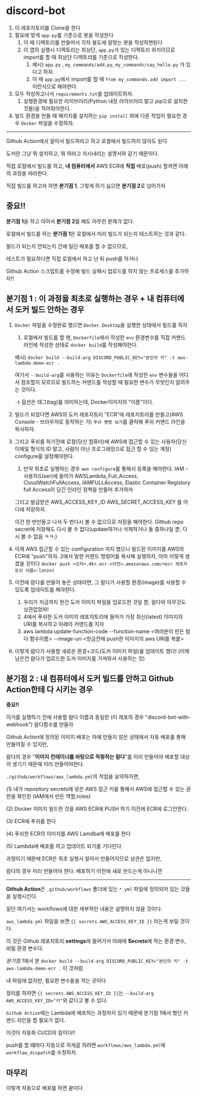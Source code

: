 # discord-bot

1. 이 레포지토리를 Clone을 한다
2. 필요에 맞게 `app.py`를 기준으로 봇을 작성한다
   1. 이 때 디렉토리를 만들어서 각자 용도에 알맞는 봇을 작성하면된다
   2. 이 앱의 실행시 디렉토리는 최상단, `app.py`가 있는 디렉토리 위치이므로 import를 할 때 최상단 디렉토리를 기준으로 작성한다.
      1. 예시) `app.py` , `my_commands/add.py`, `my_commands/say_hello.py` 가 있다고 하자.
      2. 이 때 `app.py`에서 import를 할 때 `from my_commands.add import ...` 이런식으로 해야한다.
3. 모두 작성하고나서 `requirements.txt`를 업데이트하자.
   1. 실행환경에 필요한 라이브러리(Python 내장 라이브러리 말고 pip으로 설치한 것들)을 적어줘야한다.
4. 빌드 환경을 만들 때 패키지를 설치하는 `pip install` 외에 다른 작업이 필요한 경우 `Docker` 파일을 수정하자.

----

Github Action에서 알아서 빌드하라고 하고 로컬에서 빌드하지 않아도 된다

도커란 그냥 뭐 설치하고, 뭐 하라고 지시내리는 설명서와 같기 때문이다.

직접 로컬에서 빌드를 하고, **내 컴퓨터에서** AWS ECR에 **직접** 배포(push) 할꺼면 아래의 과정을 따라한다.

직접 빌드를 하고자 하면 **분기점 1**, 그렇게 하기 싫으면 **분기점 2**로 넘어가자

## 중요!!

**분기점 1**을 하고 이어서 **분기점 2**를 해도 아무런 문제가 없다.

로컬에서 빌드를 하는 **분기점 1**은 로컬에서 미리 빌드가 되는지 테스트하는 것과 같다.

빌드가 되는지 안되는지 간에 일단 배포를 할 수 없으므로,

테스트가 필요하다면 직접 로컬에서 하고 난 뒤 push를 하거나

Github Action 스크립트를 수정해 빌드 실패시 업로드를 하지 않는 프로세스를 추가하자!!


## 분기점 1 : 이 과정을 최초로 실행하는 경우 + 내 컴퓨터에서 도커 빌드 안하는 경우

1. `Docker` 파일을 수정완료 했으면 `Docker Desktop`을 실행한 상태에서 빌드를 하자
    1. 로컬에서 빌드를 할 땐, `Dockerfile`에서 작성한 `env` 환경변수를 직접 커맨드 라인에 작성한 상태로 `docker build`를 작성해야한다.

    예시) `docker build --build-arg DISCORD_PUBLIC_KEY="본인의 키" -t aws-lambda-demo-ecr .`

    여기서 `--build-arg`를 사용하는 이유는 `Dockerfile`에 작성한 `env` 변수들을 어디서 참조할지 모르므로 빌드하는 커맨드를 작성할 때 필요한 변수가 무엇인지 알려주는 것이다.

    `-t` 옵션은 태그(tag)를 의미하는데, Docker이미지의 "이름"이다.

2. 빌드가 되었다면 AWS의 도커 레포지토리 "ECR"에 레포지토리를 만들고(AWS Console - 브라우저로 동작하는 거)
    `푸쉬 명령 보기`를 클릭해 푸쉬 커맨드 라인을 복사하자.

3. 그리고 푸쉬를 하기전에 로컬(당신 컴퓨터)에 AWS에 접근할 수 있는 사용자(당신 이메일 형식의 ID 말고, 사람이 아닌 프로그래밍으로 접근 할 수 있는 계정) configure를 설정해야한다.
    1. 만약 최초로 실행하는 경우 `aws configure`를 통해서 등록을 해야한다.
    IAM - 사용자(User)에 들어가
    AWSLambda_Full_Access, CloudWatchFullAccess, IAMFULLAccess, Elastic Container Registory full Access이 담긴
    인라인 정책을 만들어 추가하자

    그리고 발급받은
    AWS_ACCESS_KEY_ID
    AWS_SECRET_ACCESS_KEY
    를 어디에 저장하자.

    이건 한 번만들고 나서 두 번다시 볼 수 없으므로 저장을 해야한다.
    Github repo secret에 저장해도 다시 볼 수 없다(update하거나 삭제하거나 둘 중하나일 뿐, 다시 볼 수 없음 ㅋㅋ;)

4. 이제 AWS 접근할 수 있는 configuration 까지 했으니 빌드된 이미지를 AWS의 ECR에 "push"하자.
    2에서 말한 커맨드 명령어를 복사해 실행하자, 아마 이렇게 생겼을 것이다
    `docker push <숫자>.dkr.ecr.<리전>.amazonaws.com/<ecr 레포지토리 이름>:latest`

5. 이전에 람다를 만들어 놓은 상태라면, 그 람다가 사용할 환경(image)를 사용할 수 있도록 업데이트를 해야한다.
   1. 우리가 지금까지 한건 도커 이미지 파일을 업로드한 것일 뿐, 람다와 아무것도 상관없었따!
   2. 4에서 푸쉬한 도커 이미지 레포지토리에 들어가 가장 최신(latest) 이미지의 URI를 복사하고 아래의 커맨드를 치자
   3. aws lambda update-function-code --function-name <여러분이 만든 람다 함수이름> --image-uri <방금전에 push한 이미지의 aws URI를 복붙>

6. 이렇게 람다가 사용할 새로운 환경+코드(도커 이미지 파일)를 업데이트 했다! (이제 남은건 람다가 업로드한 도커 이미지를 가져와서 사용하는 것)

## 분기점 2 : 내 컴퓨터에서 도커 빌드를 안하고 Github Action한테 다 시키는 경우

**중요!!**

이거를 실행하기 전에 사용할 람다 이름과 동일한 (이 레포의 경우 "discord-bot-with-webhook") 람다함수를 만들자

Github Action에 정의된 이미지 배포는 아예 만들지 않은 상태에서 자동 배포를 통해 만들어질 수 있지만,

람다의 경우 "**이미지 컨테이너를 바탕으로 작동하는 람다**"를 미리 만들어야 배포할 대상이 생기기 때문에 미리 만들어야한다.

`./github/workflows/aws_lambda.yml`의 작업을 요약하자면,

(1) 내가 repository secrets에 넣은 AWS 접근 키를 통해서 AWS에 접근할 수 있는 권한을 확인한 (IAM에서 만든 역할;roles)

(2) Docker 이미지 빌드한 것을 AWS ECR에 PUSH 하기 이전에 ECR에 로그인한다.

(3) ECR에 푸쉬를 한다

(4) 푸쉬한 ECR의 이미지를 AWS Lamdba에 배포를 한다

(5) Lambda에 배포를 하고 업데이트 되기를 기다린다

과정이기 때문에 ECR은 최초 실행시 알아서 만들어지므로 상관은 없지만,

람다의 경우 미리 만들어야 한다. 베포하기 이전에 새로 만드는게 아니니깐

-----

**Github Action**은 `.github/workflows` 폴더에 있는 `*.yml` 파일에 정의되어 있는 것들을 실행시킨다.

일단 여기서는 workflows에 대한 세부적인 내용은 설명하지 않을 것이다.

`aws_lambda.yml` 파일을 보면 `{{ secrets.AWS_ACCESS_KEY_ID }}` 라는게 보일 것이다.

이 것은 Github 레포지토리 **settings**에 들어가서 아래에 **Secrets**에 적는 환경 변수, 비밀 환경 변수다.

*분기점 1*에서 본  `docker build --build-arg DISCORD_PUBLIC_KEY="본인의 키" -t aws-lambda-demo-ecr .` 이 것처럼

내 파일에 없지만, 필요한 변수들을 적는 곳이다

정리를 하자면  `{{ secrets.AWS_ACCESS_KEY_ID }}`는 `--build-arg AWS_ACCESS_KEY_ID="키"`와 같다고 볼 수 있다.

`Github Action`에는 Lambda에 배포하는 과정까지 있기 때문에 분기점 1에서 했던 커맨드 라인을 할 필요가 없다.

이것이 자동화 CI/CD의 힘이다!!

push를 할 떄마다 자동으로 하게끔 하려면 `workflows/aws_lambda.yml`에 `workflow_dispatch`를 수정하자.

## 마무리

이렇게 자동으로 배포를 하면 끝이다
